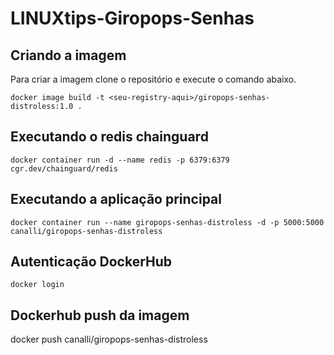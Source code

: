 # LINUXtips-Giropops-Senhas
## Criando a imagem
Para criar a imagem clone o repositório e execute o comando abaixo.

```
docker image build -t <seu-registry-aqui>/giropops-senhas-distroless:1.0 .
```

## Executando o redis chainguard

```
docker container run -d --name redis -p 6379:6379 cgr.dev/chainguard/redis
```

## Executando a aplicação principal

```
docker container run --name giropops-senhas-distroless -d -p 5000:5000 canalli/giropops-senhas-distroless
```

## Autenticação DockerHub

```
docker login
```

## Dockerhub push da imagem
docker push canalli/giropops-senhas-distroless
